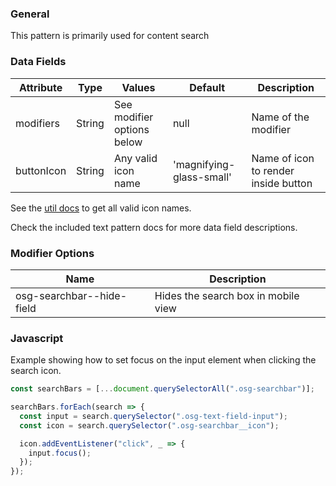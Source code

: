 ### General

This pattern is primarily used for content search

### Data Fields

| Attribute  | Type   | Values                     | Default                  | Description                          |
| ---------- | ------ | -------------------------- | ------------------------ | ------------------------------------ |
| modifiers  | String | See modifier options below | null                     | Name of the modifier                 |
| buttonIcon | String | Any valid icon name        | 'magnifying-glass-small' | Name of icon to render inside button |

See the [util docs](/#/pattern/globals-iconography-icons) to get all valid icon names.

Check the included text pattern docs for more data field descriptions.

### Modifier Options

| Name                      | Description                         |
| ------------------------- | ----------------------------------- |
| osg-searchbar--hide-field | Hides the search box in mobile view |

### Javascript

Example showing how to set focus on the input element when clicking the search icon.

```javascript
const searchBars = [...document.querySelectorAll(".osg-searchbar")];

searchBars.forEach(search => {
  const input = search.querySelector(".osg-text-field-input");
  const icon = search.querySelector(".osg-searchbar__icon");

  icon.addEventListener("click", _ => {
    input.focus();
  });
});
```
